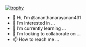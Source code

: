 [![trophy](https://github-profile-trophy.vercel.app/ananthanarayanan431=ryo-ma)](https://github.com/ryo-ma/github-profile-trophy)

- 👋 Hi, I’m @ananthanarayanan431
- 👀 I’m interested in ...
- 🌱 I’m currently learning ...
- 💞️ I’m looking to collaborate on ...
- 📫 How to reach me ...

<!---
ananthanarayanan431/ananthanarayanan431 is a ✨ special ✨ repository because its `README.md` (this file) appears on your GitHub profile.
You can click the Preview link to take a look at your changes.
--->
